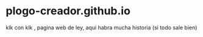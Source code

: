 # plogo-creador.github.io

klk con klk , pagina web de ley, aqui habra mucha historia (si todo sale bien)

